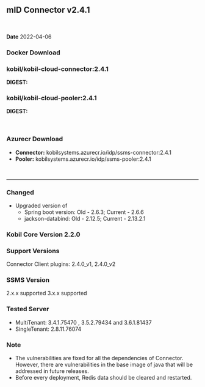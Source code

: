 ## mID Connector v2.4.1

<br/>

**Date** 2022-04-06

### **Docker Download**

### kobil/kobil-cloud-connector:2.4.1
**DIGEST:**  
### kobil/kobil-cloud-pooler:2.4.1
**DIGEST:** 

<br/>

### **Azurecr Download**
- **Connector:** kobilsystems.azurecr.io/idp/ssms-connector:2.4.1  
- **Pooler:** kobilsystems.azurecr.io/idp/ssms-pooler:2.4.1
<br/>

------------------------------------
 
### Changed 
* Upgraded version of  
   - Spring boot version: Old - 2.6.3; Current - 2.6.6 
   - jackson-databind: Old - 2.12.5; Current - 2.13.2.1  

### Kobil Core Version 2.2.0 

### Support Versions
Connector Client plugins: 2.4.0_v1, 2.4.0_v2 
 
### SSMS Version 
2.x.x supported 
3.x.x supported 

### Tested Server 
* MultiTenant: 3.4.1.75470 , 3.5.2.79434 and 3.6.1.81437 
* SingleTenant: 2.8.11.76074 

### Note
* The vulnerabilities are fixed for all the dependencies of Connector. However, there are vulnerabilities in the base image of java that will be addressed in future releases. 
* Before every deployment, Redis data should be cleared and restarted. 
